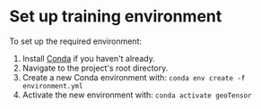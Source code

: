 # Set up training environment

To set up the required environment:

1. Install [Conda](https://docs.conda.io/projects/conda/en/latest/user-guide/install/index.html) if you haven't already.
2. Navigate to the project's root directory.
3. Create a new Conda environment with:
`conda env create -f environment.yml`
4. Activate the new environment with:
`conda activate geoTensor`
